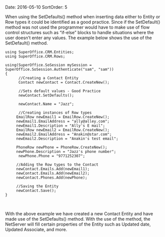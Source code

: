 Date: 2016-05-10
SortOrder: 5

When using the SetDefaults() method when inserting data either to Entity or Row types it could be identified as a good practice. Since if the SetDefault() method was not used the programmer would have to make use of flow control structures such as “if-else” blocks to handle situations where the user doesn’t enter any values. The example below shows the use of the SetDefault() method.

```
using SuperOffice.CRM.Entities;
using SuperOffice.CRM.Rows;
 
using(SuperOffice.SoSession mySession =
SuperOffice.SoSession.Authenticate("sam", "sam"))
{
      //Creating a Contact Entity
      Contact newContact = Contact.CreateNew();
 
      //Sets default values - Good Practice
      newContact.SetDefaults();
    
      newContact.Name = "Jazz";
     
      //Creating instances of Row types
     EmailRow newEmail1 = EmailRow.CreateNew();
     newEmail1.EmailAddress = "ally@alley.com";
     newEmail1.Description = "Ally's E mail";
     EmailRow newEmail2 = EmailRow.CreateNew();
     newEmail2.EmailAddress = "Anakin@star.com";
     newEmail2.Description = "Anakin's test email";
 
     PhoneRow newPhone = PhoneRow.CreateNew();
     newPhone.Description = "Jazz's phone number";
      newPhone.Phone = "9771252307";
 
     //Adding the Row types to the Contact
     newContact.Emails.Add(newEmail1);
     newContact.Emails.Add(newEmail2);
     newContact.Phones.Add(newPhone);
 
     //Saving the Entity
     newContact.Save();
}
```

 

With the above example we have created a new Contact Entity and have made use of the SetDefaults() method. With the use of the method, the NetServer will fill certain properties of the Entity such as Updated date, Updated Associate, and more.
